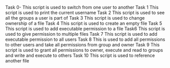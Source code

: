 Task 0- This script is used to switch from one user to another
Task 1 This script is used to print the current username
Task 2 This script is used to see all the groups a user is part of 
Task 3 This script is used to change ownership of a file
Task 4 This script is used to create an empty file
Task 5 This script is used to add executable permission to a file
Task6 This script is used to give permission to multiple files
Task 7 This script is used to add executable permission to all users
Task 8 This is used to add all permissions to other users and take all permissions from group and owner
Task 9 This script is used to grant all permissions to owner, execute and read to groups and write and execute to others
Task 10 This script is used to reference another file 
